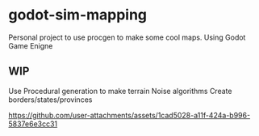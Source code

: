 # godot-sim-mapping
Personal project to use procgen to make some cool maps.
Using Godot Game Enigne

## WIP
Use Procedural generation to make terrain
  Noise algorithms
Create borders/states/provinces


https://github.com/user-attachments/assets/1cad5028-a11f-424a-b996-5837e6e3cc31



